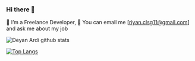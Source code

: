 ### Hi there 👋 
🔭 I’m a Freelance Developer, 💬 You can email me [riyan.clsg11@gmail.com] and ask me about my job

<!--
**deyan-ardi/deyan-ardi** is a ✨ _special_ ✨ repository because its `README.md` (this file) appears on your GitHub profile.

Here are some ideas to get you started:

- 🔭 I’m currently working on ...
- 🌱 I’m currently learning ...
- 👯 I’m looking to collaborate on ...
- 🤔 I’m looking for help with ...
- 💬 Ask me about ...
- 📫 How to reach me: ...
- 😄 Pronouns: ...
- ⚡ Fun fact: ...
-->


![Deyan Ardi github stats](https://github-readme-stats.vercel.app/api?username=deyan-ardi)

[![Top Langs](https://github-readme-stats.vercel.app/api/top-langs/?username=deyan-ardi)](https://github.com/deyan-ardi/github-readme-stats)
